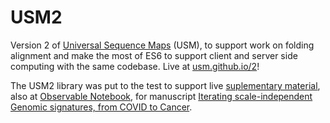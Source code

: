 # USM2
Version 2 of [Universal Sequence Maps](https://www.ncbi.nlm.nih.gov/pmc/articles/PMC4017330/) (USM), to support work on folding alignment and make the most of ES6 to support client and server side computing with the same codebase. Live at [usm.github.io/2](https://usm.github.io/2)!

The USM2 library was put to the test to support live [suplementary material](https://usm.github.io/2), also at [Observable Notebook](), for manuscript [Iterating scale-independent Genomic signatures, from COVID to Cancer](https://docs.google.com/document/d/1eJKrbnUdMq2cZDv19rBQfhsRIaodMlAlmMNWUq05YSQ/edit#).